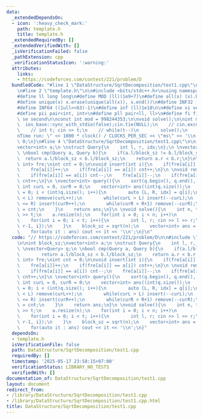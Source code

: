 ```yaml
---
data:
  _extendedDependsOn:
  - icon: ':heavy_check_mark:'
    path: template.h
    title: template.h
  _extendedRequiredBy: []
  _extendedVerifiedWith: []
  _isVerificationFailed: false
  _pathExtension: cpp
  _verificationStatusIcon: ':warning:'
  attributes:
    links:
    - https://codeforces.com/contest/221/problem/D
  bundledCode: "#line 1 \"DataStructure/SqrtDecomposition/test1.cpp\"\n// https://codeforces.com/contest/221/problem/D\n\
    \n#line 2 \"template.h\"\n\n#include <bits/stdc++.h>\nusing namespace std;\n \n\
    #define ll long long\n#define MOD (ll)(1e9+7)\n#define all(x) (x).begin(),(x).end()\n\
    #define unique(x) x.erase(unique(all(x)), x.end())\n#define INF32 ((1ull<<31)-1)\n\
    #define INF64 ((1ull<<63)-1)\n#define inf (ll)1e18\n\n#define vi vector<int>\n\
    #define pii pair<int, int>\n#define pll pair<ll, ll>\n#define fi first\n#define\
    \ se second\n\nconst int mod = 998244353;\n\nvoid solve();\n\nint main(){\n  \
    \  ios_base::sync_with_stdio(false);cin.tie(NULL);\n    // cin.exceptions(cin.failbit);\n\
    \    // int t; cin >> t;\n    // while(t--)\n        solve();\n    cerr << \"\\\
    nTime run: \" << 1000 * clock() / CLOCKS_PER_SEC << \"ms\" << '\\n';\n    return\
    \ 0;\n}\n#line 4 \"DataStructure/SqrtDecomposition/test1.cpp\"\n\nint block_sz;\n\
    vector<int> a;\n \nstruct Query{\n    int l, r, idx;\n};\n \nvector<Query> q;\n\
    \ \nbool cmp(Query a, Query b){\n    if(a.l/block_sz != b.l/block_sz)\n      \
    \  return a.l/block_sz < b.l/block_sz;\n    return a.r < b.r;\n}\n\nunordered_map<int,\
    \ int> fre;\nint cnt = 0;\n\nvoid insert(int i){\n    if(fre[a[i]] == a[i]) cnt--;\n\
    \    fre[a[i]]++;\n    if(fre[a[i]] == a[i]) cnt++;\n}\n \nvoid remove(int i){\n\
    \    if(fre[a[i]] == a[i]) cnt--;\n    fre[a[i]]--;\n    if(fre[a[i]] == a[i])\
    \ cnt++;\n}\n \nvector<int> query(){\n    sort(q.begin(), q.end(), cmp);\n   \
    \ int curL = 0, curR = 0;\n    vector<int> ans((int)q.size());\n    for(int i\
    \ = 0; i < (int)q.size(); i++){\n        auto [L, R, idx] = q[i];\n        while(curL\
    \ < L) remove(curL++);\n        while(curL > L) insert(--curL);\n        while(curR\
    \ <= R) insert(curR++);\n        while(curR > R+1) remove(--curR);\n        ans[idx]\
    \ = cnt;\n    }\n    return ans;\n}\n \nvoid solve(){\n    int n, t; cin >> n\
    \ >> t;\n    a.resize(n);\n    for(int i = 0; i < n; i++)\n        cin >> a[i];\n\
    \    for(int i = 0; i < t; i++){\n        int l, r; cin >> l >> r;\n        q.push_back({l-1,\
    \ r-1, i});\n    }\n    block_sz = sqrt(n);\n    vector<int> ans = query();\n\
    \    for(auto it : ans) cout << it << '\\n';\n}\n"
  code: "// https://codeforces.com/contest/221/problem/D\n\n#include \"../../template.h\"\
    \n\nint block_sz;\nvector<int> a;\n \nstruct Query{\n    int l, r, idx;\n};\n\
    \ \nvector<Query> q;\n \nbool cmp(Query a, Query b){\n    if(a.l/block_sz != b.l/block_sz)\n\
    \        return a.l/block_sz < b.l/block_sz;\n    return a.r < b.r;\n}\n\nunordered_map<int,\
    \ int> fre;\nint cnt = 0;\n\nvoid insert(int i){\n    if(fre[a[i]] == a[i]) cnt--;\n\
    \    fre[a[i]]++;\n    if(fre[a[i]] == a[i]) cnt++;\n}\n \nvoid remove(int i){\n\
    \    if(fre[a[i]] == a[i]) cnt--;\n    fre[a[i]]--;\n    if(fre[a[i]] == a[i])\
    \ cnt++;\n}\n \nvector<int> query(){\n    sort(q.begin(), q.end(), cmp);\n   \
    \ int curL = 0, curR = 0;\n    vector<int> ans((int)q.size());\n    for(int i\
    \ = 0; i < (int)q.size(); i++){\n        auto [L, R, idx] = q[i];\n        while(curL\
    \ < L) remove(curL++);\n        while(curL > L) insert(--curL);\n        while(curR\
    \ <= R) insert(curR++);\n        while(curR > R+1) remove(--curR);\n        ans[idx]\
    \ = cnt;\n    }\n    return ans;\n}\n \nvoid solve(){\n    int n, t; cin >> n\
    \ >> t;\n    a.resize(n);\n    for(int i = 0; i < n; i++)\n        cin >> a[i];\n\
    \    for(int i = 0; i < t; i++){\n        int l, r; cin >> l >> r;\n        q.push_back({l-1,\
    \ r-1, i});\n    }\n    block_sz = sqrt(n);\n    vector<int> ans = query();\n\
    \    for(auto it : ans) cout << it << '\\n';\n}"
  dependsOn:
  - template.h
  isVerificationFile: false
  path: DataStructure/SqrtDecomposition/test1.cpp
  requiredBy: []
  timestamp: '2025-05-17 23:58:15+07:00'
  verificationStatus: LIBRARY_NO_TESTS
  verifiedWith: []
documentation_of: DataStructure/SqrtDecomposition/test1.cpp
layout: document
redirect_from:
- /library/DataStructure/SqrtDecomposition/test1.cpp
- /library/DataStructure/SqrtDecomposition/test1.cpp.html
title: DataStructure/SqrtDecomposition/test1.cpp
---
```

